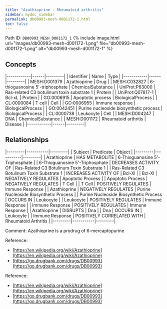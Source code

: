 ```yaml
---
title: "Azathioprine - Rheumatoid arthritis"
sidebar: mydoc_sidebar
permalink: db00993-mesh-d001172-1.html
toc: false 
---
```



Path ID: `DB00993_MESH_D001172_1`
{% include image.html url="images/db00993-mesh-d001172-1.png" file="db00993-mesh-d001172-1.png" alt="db00993-mesh-d001172-1" %}

## Concepts

|------------|------|---------|
| Identifier | Name | Type    |
|------------|------|---------|
| MESH:D001379 | Azathioprine | Drug |
| MESH:C032827 | 6-thioguanosine 5'-triphosphate | ChemicalSubstance |
| UniProt:P63000 | Ras-related C3 botulinum toxin substrate 1 | Protein |
| UniProt:Q07817-1 | Bcl-xL | Protein |
| GO:0006915 | Apoptotic process | BiologicalProcess |
| CL:0000084 | T cell | Cell |
| GO:0006955 | Immune response | BiologicalProcess |
| GO:0042451 | Purine nucleoside biosynthetic process | BiologicalProcess |
| CL:0000738 | Leukocyte | Cell |
| MESH:D004247 | DNA | ChemicalSubstance |
| MESH:D001172 | Rheumatoid arthritis | Disease |
|------------|------|---------|

## Relationships

|---------|-----------|---------|
| Subject | Predicate | Object  |
|---------|-----------|---------|
| Azathioprine | HAS METABOLITE | 6-Thioguanosine 5'-Triphosphate |
| 6-Thioguanosine 5'-Triphosphate | DECREASES ACTIVITY OF | Ras-Related C3 Botulinum Toxin Substrate 1 |
| Ras-Related C3 Botulinum Toxin Substrate 1 | INCREASES ACTIVITY OF | Bcl-Xl |
| Bcl-Xl | NEGATIVELY REGULATES | Apoptotic Process |
| Apoptotic Process | NEGATIVELY REGULATES | T Cell |
| T Cell | POSITIVELY REGULATES | Immune Response |
| Azathioprine | NEGATIVELY REGULATES | Purine Nucleoside Biosynthetic Process |
| Purine Nucleoside Biosynthetic Process | OCCURS IN | Leukocyte |
| Leukocyte | POSITIVELY REGULATES | Immune Response |
| Immune Response | POSITIVELY REGULATES | Immune Response |
| Azathioprine | DISRUPTS | Dna |
| Dna | OCCURS IN | Leukocyte |
| Immune Response | POSITIVELY CORRELATED WITH | Rheumatoid Arthritis |
|---------|-----------|---------|

Comment: Azathioprine is a prodrug of 6-mercaptopurine

Reference: 
  - [https://en.wikipedia.org/wiki/Azathioprine](https://en.wikipedia.org/wiki/Azathioprine)
  - [https://go.drugbank.com/drugs/DB00993](https://go.drugbank.com/drugs/DB00993)

Reference: 
  - [https://en.wikipedia.org/wiki/Azathioprine](https://en.wikipedia.org/wiki/Azathioprine)
  - [https://go.drugbank.com/drugs/DB00993](https://go.drugbank.com/drugs/DB00993)
